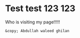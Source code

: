 <DOCTYBE HTML>
<html>
<head>
    <title>Unknown World</title>
</head>
<body>
    <!-- Comment -->
    <h1>Test test 123 123</h1>
    <p>Who is visiting my page!!!!!</p>

    &copy; Abdullah waleed ghilan
</html>